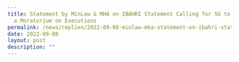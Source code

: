 ```yaml
---
title: Statement by MinLaw & MHA on IBAHRI Statement Calling for SG to Establish
  a Moratorium on Executions
permalink: /news/replies/2022-09-08-minlaw-mha-statement-on-ibahri-statement/
date: 2022-09-08
layout: post
description: ""
---
```

